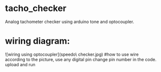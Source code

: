 # tacho_checker
Analog tachometer checker using arduino tone and optocoupler.
# wiring diagram:
![wiring using optocoupler](speedo\ checker.jpg)
#how to use
wire according to the picture, use any digital pin
change pin number in the code.
upload and run
